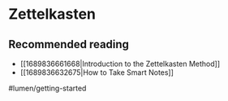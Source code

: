 # Zettelkasten

## Recommended reading

- [[1689836661668|Introduction to the Zettelkasten Method]]
- [[1689836632675|How to Take Smart Notes]]

#lumen/getting-started
